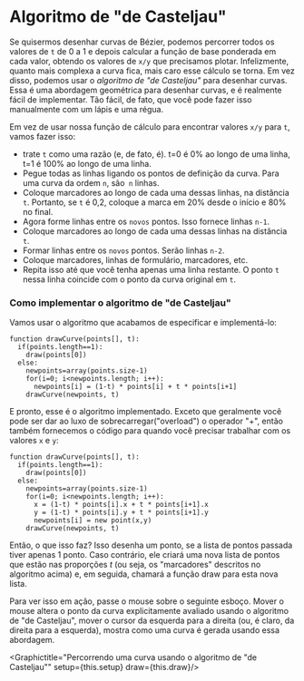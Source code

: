 # Algoritmo de "de Casteljau"

Se quisermos desenhar curvas de Bézier, podemos percorrer todos os valores de `t` de 0 a 1 e depois calcular a função de base ponderada em cada valor, obtendo os valores de `x/y` que precisamos plotar. Infelizmente, quanto mais complexa a curva fica, mais caro esse cálculo se torna. Em vez disso, podemos usar o *algoritmo de "de Casteljau"* para desenhar curvas. Essa é uma abordagem geométrica para desenhar curvas, e é realmente fácil de implementar. Tão fácil, de fato, que você pode fazer isso manualmente com um lápis e uma régua.

Em vez de usar nossa função de cálculo para encontrar valores `x/y` para `t`, vamos fazer isso:

- trate `t` como uma razão (e, de fato, é). t=0 é 0% ao longo de uma linha, t=1 é 100% ao longo de uma linha.
- Pegue todas as linhas ligando os pontos de definição da curva. Para uma curva da ordem `n`, são` n` linhas.
- Coloque marcadores ao longo de cada uma dessas linhas, na distância `t`. Portanto, se `t` é 0,2, coloque a marca em 20% desde o início e 80% no final.
- Agora forme linhas entre os `novos` pontos. Isso fornece linhas `n-1`.
- Coloque marcadores ao longo de cada uma dessas linhas na distância `t`.
- Formar linhas entre os `novos` pontos. Serão linhas `n-2`.
- Coloque marcadores, linhas de formulário, marcadores, etc.
- Repita isso até que você tenha apenas uma linha restante. O ponto `t` nessa linha coincide com o ponto da curva original em `t`.

<div className="howtocode">

### Como implementar o algoritmo de "de Casteljau"

Vamos usar o algoritmo que acabamos de especificar e implementá-lo:

```
function drawCurve(points[], t):
  if(points.length==1):
    draw(points[0])
  else:
    newpoints=array(points.size-1)
    for(i=0; i<newpoints.length; i++):
      newpoints[i] = (1-t) * points[i] + t * points[i+1]
    drawCurve(newpoints, t)
```

E pronto, esse é o algoritmo implementado. Exceto que geralmente você pode ser dar ao luxo de sobrecarregar("overload") o operador "+", então também fornecemos o código para quando você precisar trabalhar com os valores `x` e `y`:

```
function drawCurve(points[], t):
  if(points.length==1):
    draw(points[0])
  else:
    newpoints=array(points.size-1)
    for(i=0; i<newpoints.length; i++):
      x = (1-t) * points[i].x + t * points[i+1].x
      y = (1-t) * points[i].y + t * points[i+1].y
      newpoints[i] = new point(x,y)
    drawCurve(newpoints, t)
```

Então, o que isso faz? Isso desenha um ponto, se a lista de pontos passada tiver apenas 1 ponto. Caso contrário, ele criará uma nova lista de pontos que estão nas proporções <i>t</i> (ou seja, os "marcadores" descritos no algoritmo acima) e, em seguida, chamará a função draw para esta nova lista.

</div>

Para ver isso em ação, passe o mouse sobre o seguinte esboço. Mover o mouse altera o ponto da curva explicitamente avaliado usando o algoritmo de "de Casteljau", mover o cursor da esquerda para a direita (ou, é claro, da direita para a esquerda), mostra como uma curva é gerada usando essa abordagem.

<Graphictitle="Percorrendo uma curva usando o algoritmo de "de Casteljau"" setup={this.setup} draw={this.draw}/>
